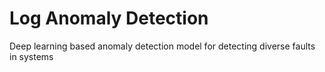 # Log Anomaly Detection
Deep learning based anomaly detection model for detecting diverse faults in systems
